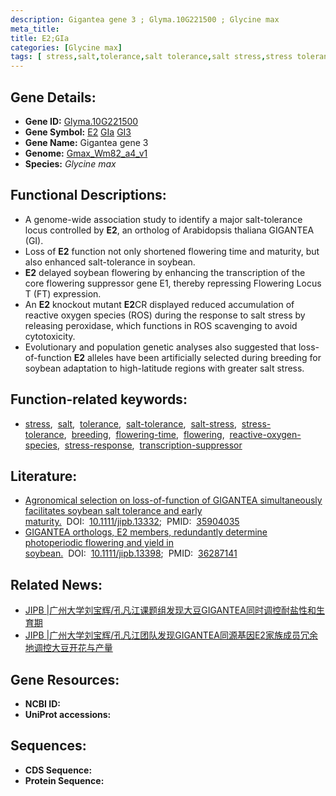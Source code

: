 ```yaml
---
description: Gigantea gene 3 ; Glyma.10G221500 ; Glycine max
meta_title:
title: E2;GIa
categories: [Glycine max]
tags: [ stress,salt,tolerance,salt tolerance,salt stress,stress tolerance,breeding,flowering time,flowering,reactive oxygen species,stress response,transcription suppressor ]
---
```


## Gene Details:
- **Gene ID:**	[Glyma.10G221500](https://ensembl.gramene.org/Triticum_aestivum/Gene/Summary?g=Glyma.10G221500)
- **Gene Symbol:** <u>E2</u>&nbsp;<u>GIa</u>&nbsp;<u>GI3</u>
- **Gene Name:** Gigantea gene 3
- **Genome:** [Gmax_Wm82_a4_v1](https://phytozome-next.jgi.doe.gov/info/Gmax_Wm82_a4_v1)
- **Species:** *Glycine max*

## Functional Descriptions:
   - A genome-wide association study to identify a major salt-tolerance locus controlled by **E2**, an ortholog of Arabidopsis thaliana GIGANTEA (GI).
   - Loss of **E2** function not only shortened flowering time and maturity, but also enhanced salt-tolerance in soybean.
   - **E2** delayed soybean flowering by enhancing the transcription of the core flowering suppressor gene E1, thereby repressing Flowering Locus T (FT) expression.
   - An **E2** knockout mutant **E2**CR displayed reduced accumulation of reactive oxygen species (ROS) during the response to salt stress by releasing peroxidase, which functions in ROS scavenging to avoid cytotoxicity.
   - Evolutionary and population genetic analyses also suggested that loss-of-function **E2** alleles have been artificially selected during breeding for soybean adaptation to high-latitude regions with greater salt stress.

## Function-related keywords:
   - [stress](/tags/stress/),&nbsp;&nbsp;[salt](/tags/salt/),&nbsp;&nbsp;[tolerance](/tags/tolerance/),&nbsp;&nbsp;[salt-tolerance](/tags/salt-tolerance/),&nbsp;&nbsp;[salt-stress](/tags/salt-stress/),&nbsp;&nbsp;[stress-tolerance](/tags/stress-tolerance/),&nbsp;&nbsp;[breeding](/tags/breeding/),&nbsp;&nbsp;[flowering-time](/tags/flowering-time/),&nbsp;&nbsp;[flowering](/tags/flowering/),&nbsp;&nbsp;[reactive-oxygen-species](/tags/reactive-oxygen-species/),&nbsp;&nbsp;[stress-response](/tags/stress-response/),&nbsp;&nbsp;[transcription-suppressor](/tags/transcription-suppressor/)

## Literature:
   - [Agronomical selection on loss-of-function of GIGANTEA simultaneously facilitates soybean salt tolerance and early maturity.]( https://onlinelibrary.wiley.com/doi/10.1111/jipb.13332)&nbsp;&nbsp;DOI:&nbsp;&nbsp;[10.1111/jipb.13332](https://onlinelibrary.wiley.com/doi/10.1111/jipb.13332);&nbsp;&nbsp;PMID:&nbsp;&nbsp;[35904035](https://pubmed.ncbi.nlm.nih.gov/35904035/)
   - [GIGANTEA orthologs, E2 members, redundantly determine photoperiodic flowering and yield in soybean.]( https://onlinelibrary.wiley.com/doi/10.1111/jipb.13398)&nbsp;&nbsp;DOI:&nbsp;&nbsp;[10.1111/jipb.13398](https://onlinelibrary.wiley.com/doi/10.1111/jipb.13398);&nbsp;&nbsp;PMID:&nbsp;&nbsp;[36287141](https://pubmed.ncbi.nlm.nih.gov/36287141/)

## Related News:
   - [JIPB | ​广州大学刘宝辉/孔凡江课题组发现大豆GIGANTEA同时调控耐盐性和生育期](https://mp.weixin.qq.com/s?__biz=Mzg3MDEwNDEyMg==&mid=2247535168&idx=5&sn=eeffd955be39b404555fe1e241e43b05&chksm=ce90e715f9e76e03163c6b15ab3a8d4a3756f15369296905f0cf7f713eebaec826c9984f9aed&scene=27#wechat_redirect)
   - [JIPB |​ 广州大学刘宝辉/孔凡江团队发现GIGANTEA同源基因E2家族成员冗余地调控大豆开花与产量](https://mp.weixin.qq.com/s?__biz=Mzg3MDEwNDEyMg==&mid=2247540171&idx=6&sn=6a02c20797f049888f742363c1ab232b&chksm=ce90f09ef9e77988769e6446ea26271c0a89c33191453b94d08e6a7603a36f3cec4b1027d533&scene=27#wechat_redirect)

## Gene Resources:
- **NCBI ID:**  [](https://www.ncbi.nlm.nih.gov/gene/?term=)
- **UniProt accessions:** [](https://www.uniprot.org/uniprotkb//entry)



## Sequences:
- **CDS Sequence:**
- **Protein Sequence:**
